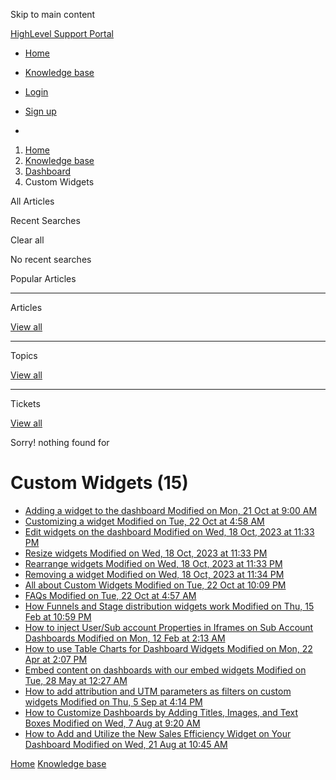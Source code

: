 Skip to main content

[ HighLevel Support Portal ](https://help.gohighlevel.com)

  * [ Home ](/support/home)
  * [ Knowledge base ](/support/solutions)

  * [Login](/support/login)
  * [Sign up](/support/signup)
  * 

  1. [Home](/support/home)
  2. [Knowledge base](/support/solutions)
  3. [Dashboard](/support/solutions/48000449586)
  4. Custom Widgets

All  Articles 

Recent Searches

Clear all

No recent searches

Popular Articles

* * *

Articles

[View all](/support/search/solutions)

* * *

Topics

[View all](/support/search/topics)

* * *

Tickets

[View all](/support/search/tickets)

Sorry! nothing found for   

# Custom Widgets (15)

  * [ Adding a widget to the dashboard Modified on Mon, 21 Oct at 9:00 AM  ](/support/solutions/articles/155000001206-adding-a-widget-to-the-dashboard)
  * [ Customizing a widget Modified on Tue, 22 Oct at 4:58 AM  ](/support/solutions/articles/155000001207-customizing-a-widget)
  * [ Edit widgets on the dashboard Modified on Wed, 18 Oct, 2023 at 11:33 PM  ](/support/solutions/articles/155000001208-edit-widgets-on-the-dashboard)
  * [ Resize widgets Modified on Wed, 18 Oct, 2023 at 11:33 PM  ](/support/solutions/articles/155000001209-resize-widgets)
  * [ Rearrange widgets Modified on Wed, 18 Oct, 2023 at 11:33 PM  ](/support/solutions/articles/155000001210-rearrange-widgets)
  * [ Removing a widget Modified on Wed, 18 Oct, 2023 at 11:34 PM  ](/support/solutions/articles/155000001211-removing-a-widget)
  * [ All about Custom Widgets Modified on Tue, 22 Oct at 10:09 PM  ](/support/solutions/articles/155000001212-all-about-custom-widgets)
  * [ FAQs Modified on Tue, 22 Oct at 4:57 AM  ](/support/solutions/articles/155000001230-faqs)
  * [ How Funnels and Stage distribution widgets work Modified on Thu, 15 Feb at 10:59 PM  ](/support/solutions/articles/155000001455-how-funnels-and-stage-distribution-widgets-work)
  * [ How to inject User/Sub account Properties in Iframes on Sub Account Dashboards Modified on Mon, 12 Feb at 2:13 AM  ](/support/solutions/articles/155000001977-how-to-inject-user-sub-account-properties-in-iframes-on-sub-account-dashboards)
  * [ How to use Table Charts for Dashboard Widgets Modified on Mon, 22 Apr at 2:07 PM  ](/support/solutions/articles/155000002098-how-to-use-table-charts-for-dashboard-widgets)
  * [ Embed content on dashboards with our embed widgets Modified on Tue, 28 May at 12:27 AM  ](/support/solutions/articles/155000001627-embed-content-on-dashboards-with-our-embed-widgets)
  * [ How to add attribution and UTM parameters as filters on custom widgets Modified on Thu, 5 Sep at 4:14 PM  ](/support/solutions/articles/155000002549-how-to-add-attribution-and-utm-parameters-as-filters-on-custom-widgets)
  * [ How to Customize Dashboards by Adding Titles, Images, and Text Boxes Modified on Wed, 7 Aug at 9:20 AM  ](/support/solutions/articles/155000003045-how-to-customize-dashboards-by-adding-titles-images-and-text-boxes)
  * [ How to Add and Utilize the New Sales Efficiency Widget on Your Dashboard Modified on Wed, 21 Aug at 10:45 AM  ](/support/solutions/articles/155000003146-how-to-add-and-utilize-the-new-sales-efficiency-widget-on-your-dashboard)

[Home](/support/home) [Knowledge base](/support/solutions)
